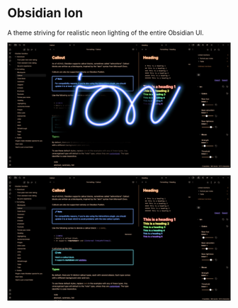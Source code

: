 # Obsidian Ion

A theme striving for realistic neon lighting of the entire Obsidian UI.

![](ion-cover.svg)

![](screenshot.png)
